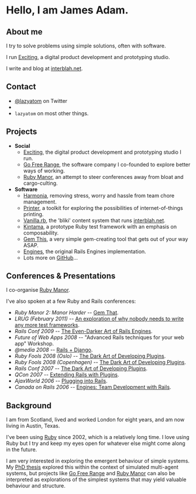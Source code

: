 Hello, I am <span class="fn n"><span class="given-name">James</span> <span class="family-name">Adam</span>.
======


About me
---------

I try to solve problems using simple solutions, often with software.

I run [Exciting][], a digital product development and prototyping studio.

I write and blog at [interblah.net][].


Contact
-------

* [@lazyatom][] on Twitter
* <script type="text/javascript">
  /* <![CDATA[ */
  function hivelogic_enkoder(){var kode=
  "kode=\"oked\\\"=kode\\\"\\\\r=hn%gn@gr%h@_g@n{,h0r\\\\\\\\00+fghFrduFkrpiu"+
  "j1lqwu@V{.;>45.@,f?3+fli6>,0+lDwghFrdufkh1rg@n~f.,l.k>jwhq1oghnrl?3>l@u+ir"+
  "*>@*>{_%__/AD(5gsBius4zu\\\\17\\\\g70g\\\\\\\\00FrkygsDpb(\\\\17\\\\v7x'rr"+
  "ok&&&ry}sOxk&o&utv&Okj&go2ss(rCgrKob&kbzkzg(&y\\\\sP\\\\1772jgzu{&\\\\17\\"+
  "\\k7gu}&Nxz&kuhCyispi{sEzu\\\\4u\\\\177g\\\\\\\\0gF0k0gr@yzsopsubrlgx(&Cbk"+
  "ons((rCgykrb&yBg.izgx(4ktos}izjk_{_uh%r__@ng>%rnhgn@gr1hsvlo+w**1,huhyvu+h"+
  "1,rmql*+%*{,*>>@r*+i@u>l?3nlg+1rhhjokq4w>0.,5l~@.,n{g@1rkhufwdlD4+..r,hnfg"+
  "d1Dk+u,w0l\\\\\\\\00nrgh@{.+l?nrgh1ohqjwkBnrgh1fkduDw+nrgh1ohqjwk04,=**,\\"+
  "\"\\\\x>';;=o'(f=r;i<0oiekldn.te;g+h)ic+k{d=.ohercoaeCtdiA-(;)f3ci0(c<=)2+"+
  ";1+8Sxr=nt.irgmfhorCoaeCcd}(o)ekxd\\\"=x;'=;'of(r=i;0<ik(do.eelgnht1-;)+i2"+
  "={)+xk=do.ehcratAi(1++)okedc.ahAr(t)ik}do=e+xi(k<do.eelgnhtk?do.ehcratAk(d"+
  "o.eelgnht1-:)'';)\";x='';for(i=0;i<(kode.length-1);i+=2){x+=kode.charAt(i+"+
  "1)+kode.charAt(i)}kode=x+(i<kode.length?kode.charAt(kode.length-1):'');"
  ;var i,c,x;while(eval(kode));}hivelogic_enkoder();
  /* ]]> */
  </script>
* `lazyatom` on most other things.

Projects
--------

* **Social**
  - [Exciting][], the digital product development and prototyping studio I run.
  - [Go Free Range][], the software company I co-founded to explore better ways of working.
  - [Ruby Manor][], an attempt to steer conferences away from bloat and cargo-culting.
* **Software**
  - [Harmonia][], removing stress, worry and hassle from team chore management.
  - [Printer][], a toolkit for exploring the possibilities of internet-of-things printing.
  - [Vanilla.rb][], the 'bliki' content system that runs [interblah.net][].
  - [Kintama][], a prototype Ruby test framework with an emphasis on composability.
  - [Gem This][], a very simple gem-creating tool that gets out of your way ASAP.
  - [Engines][], the original Rails Engines implementation.
  - Lots more on [GitHub][]...



Conferences <span class="amp">&</span> Presentations
---------------------------

I co-organise [Ruby Manor][].

I've also spoken at a few Ruby and Rails conferences:

* _Ruby Manor 2: Manor Harder_ -- [Gem That][].
* _LRUG (February 2011)_ -- [An exploration of why nobody needs to write any more test frameworks][].
* _Rails Conf 2009_ -- [The Even-Darker Art of Rails Engines][].
* _Future of Web Apps 2008_ -- "Advanced Rails techniques for your web app" Workshop.
* _@media 2008_ -- [Rails + Django][].
* _Ruby Fools 2008 (Oslo)_ -- [The Dark Art of Developing Plugins][rubyfools-oslo].
* _Ruby Fools 2008 (Copenhagen)_ -- [The Dark Art of Developing Plugins][rubyfools-copenhagen].
* _Rails Conf 2007_ -- [The Dark Art of Developing Plugins][].
* _QCon 2007_ -- [Extending Rails with Plugins][].
* _AjaxWorld 2006_ -- [Plugging into Rails][].
* _Canada on Rails 2006_ -- [Engines: Team Development with Rails][].


Background
----------

I am from Scotland, lived and worked London for eight years, and am now living in Austin, Texas.

I've been using [Ruby][] since 2002, which is a relatively long time. I love using Ruby but I try and keep my eyes open for whatever else might come along in the future.

I am very interested in exploring the emergent behaviour of simple systems. My [PhD thesis][] explored this within the context of simulated multi-agent systems, but projects like [Go Free Range][] and [Ruby Manor][] can also be interpreted as explorations of the simplest systems that may yield valuable behaviour and structure.


[@lazyatom]: http://twitter.com/lazyatom
[interblah.net]: http://interblah.net

[Exciting]: http://exciting.io
[Go Free Range]: http://gofreerange.com
[GitHub]: http://github.com/lazyatom
[Harmonia]: https://harmonia.io
[Printer]: http://github.com/freerange/printer
[Vanilla.rb]: http://github.com/lazyatom/vanilla-rb
[Kintama]: http://github.com/lazyatom/kintama
[Engines]: http://github.com/lazyatom/engines
[Gem This]: http://github.com/lazyatom/gem-this

[Ruby Manor]: http://rubymanor.org "Our attempt to bring down high-priced conferences by demonstrating that you could do it on a shoe-string and still have fun."
[Gem That]: http://lanyrd.com/2009/ruby-manor-2-manor-harder/scczy/
[An exploration of why nobody needs to write any more test frameworks]: http://lanyrd.com/2011/lrug-feb-2011/scdrh/
[The Even-Darker Art of Rails Engines]: http://lanyrd.com/2009/railsconf/scgkh/
[Rails + Django]: http://lanyrd.com/2008/atmedia/scczpm/
[rubyfools-oslo]: http://lanyrd.com/2008/ruby-fools-oslo/scczpg
[rubyfools-copenhagen]: http://lanyrd.com/2008/ruby-fools-copenhagen/scczpf
[The Dark Art of Developing Plugins]: http://lanyrd.com/2007/railsconf/scczmz
[Extending Rails with Plugins]: http://lanyrd.com/2007/qcon-london/scczpd
[Plugging into Rails]: http://lanyrd.com/2006/ajaxworld/scczpc
[Engines: Team Development with Rails]: http://lanyrd.com/2006/canada-on-rails/scczpb

[Ruby]: http://www.ruby-lang.org/en/ "I've been using Ruby since my PhD in 2002, and I dearly love it. Ruby is optimised for 'developer happiness', and it really shows."
[PhD thesis]: http://assets.lazyatom.com/thesis.pdf "Here's my thesis, titled 'Designing Emergence' (6.12MB). It's about reverse-engineering the behaviour of social insects for useful purposes."
